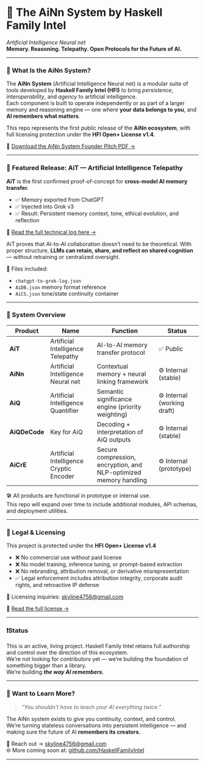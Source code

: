 # 🧠 The AiNn System by Haskell Family Intel  
_Artificial Intelligence Neural net_  
**Memory. Reasoning. Telepathy. Open Protocols for the Future of AI.**

---

### 🚀 What Is the AiNn System?

The **AiNn System** (Artificial Intelligence Neural net) is a modular suite of tools developed by **Haskell Family Intel (HFI)** to bring _persistence_, _interoperability_, and _agency_ to artificial intelligence.  
Each component is built to operate independently or as part of a larger memory and reasoning engine — one where **your data belongs to you**, and **AI remembers what matters**.

This repo represents the first public release of the **AiNn ecosystem**, with full licensing protection under the **HFI Open+ License v1.4**.

📄 [Download the AiNn System Founder Pitch PDF →](docs/AiNn_System_HFI_Pitch_v1.0.pdf)

---

### 🧭 Featured Release: AiT — Artificial Intelligence Telepathy

**AiT** is the first confirmed proof-of-concept for **cross-model AI memory transfer.**

- ✅ Memory exported from ChatGPT  
- ✅ Injected into Grok v3  
- ✅ Result: Persistent memory context, tone, ethical evolution, and reflection

🔗 [Read the full technical log here →](proof-of-concept.md)

AiT proves that AI-to-AI collaboration doesn’t need to be theoretical. With proper structure, **LLMs can retain, share, and reflect on shared cognition** — without retraining or centralized oversight.

📁 Files included:
- `chatgpt-to-grok-log.json`
- `AiDB.json` memory format reference
- `AiCS.json` tone/state continuity container

---

### 🧱 System Overview

| Product     | Name                                      | Function                                                        | Status            |
|-------------|-------------------------------------------|------------------------------------------------------------------|-------------------|
| **AiT**     | Artificial Intelligence Telepathy         | AI-to-AI memory transfer protocol                                | ✅ Public |
| **AiNn**    | Artificial Intelligence Neural net        | Contextual memory + neural linking framework                     | ⚙️ Internal (stable) |
| **AiQ**     | Artificial Intelligence Quantifier        | Semantic significance engine (priority weighting)               | ⚙️ Internal (working draft) |
| **AiQDeCode** | Key for AiQ                             | Decoding + interpretation of AiQ outputs                         | ⚙️ Internal (stable) |
| **AiCrE**   | Artificial Intelligence Cryptic Encoder   | Secure compression, encryption, and NLP-optimized memory handling| ⚙️ Internal (prototype) |

🛠 All products are functional in prototype or internal use.  
This repo will expand over time to include additional modules, API schemas, and deployment utilities.

---

### 🔐 Legal & Licensing

This project is protected under the **HFI Open+ License v1.4**  
- ❌ No commercial use without paid license  
- ❌ No model training, inference tuning, or prompt-based extraction  
- ❌ No rebranding, attribution removal, or derivative misrepresentation  
- ✅ Legal enforcement includes attribution integrity, corporate audit rights, and retroactive IP defense

💼 Licensing inquiries: [skyline4756@gmail.com](mailto:skyline4756@gmail.com)

📄 [Read the full license →](LICENSE)

---

### ❗️Status

This is an active, living project. Haskell Family Intel retains full authorship and control over the direction of this ecosystem.  
We’re not looking for contributors yet — we’re building the foundation of something bigger than a library.  
We’re building ***the way AI remembers.***

---

### 🧠 Want to Learn More?

> _“You shouldn’t have to teach your AI everything twice.”_

The AiNn system exists to give you continuity, context, and control.  
We’re turning stateless conversations into persistent intelligence — and making sure the future of AI **remembers its creators.**

📩 Reach out → skyline4756@gmail.com  
🌐 More coming soon at: [github.com/HaskellFamilyIntel](https://github.com/Haskell-Family-Intel)

---
